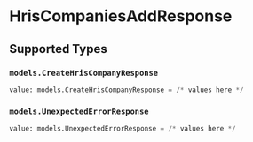 # HrisCompaniesAddResponse


## Supported Types

### `models.CreateHrisCompanyResponse`

```python
value: models.CreateHrisCompanyResponse = /* values here */
```

### `models.UnexpectedErrorResponse`

```python
value: models.UnexpectedErrorResponse = /* values here */
```

